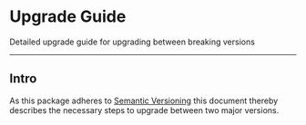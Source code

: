 # Upgrade Guide

Detailed upgrade guide for upgrading between breaking versions

---------------

## Intro

As this package adheres to [Semantic Versioning](https://semver.org/spec/v2.0.0.html)
this document thereby describes the necessary steps to upgrade between two
major versions.
